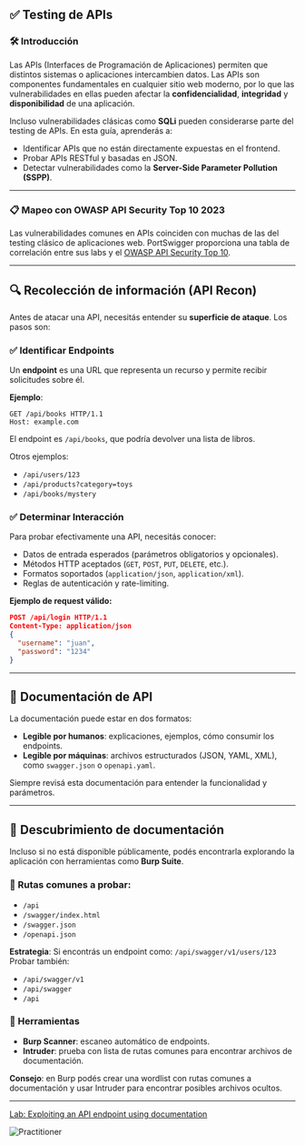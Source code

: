 ## ✅ Testing de APIs

### 🛠️ Introducción

Las APIs (Interfaces de Programación de Aplicaciones) permiten que distintos sistemas o aplicaciones intercambien datos. Las APIs son componentes fundamentales en cualquier sitio web moderno, por lo que las vulnerabilidades en ellas pueden afectar la **confidencialidad**, **integridad** y **disponibilidad** de una aplicación.

Incluso vulnerabilidades clásicas como **SQLi** pueden considerarse parte del testing de APIs. En esta guía, aprenderás a:

* Identificar APIs que no están directamente expuestas en el frontend.
* Probar APIs RESTful y basadas en JSON.
* Detectar vulnerabilidades como la **Server-Side Parameter Pollution (SSPP)**.

---

### 📋 Mapeo con OWASP API Security Top 10 2023

Las vulnerabilidades comunes en APIs coinciden con muchas de las del testing clásico de aplicaciones web. PortSwigger proporciona una tabla de correlación entre sus labs y el [OWASP API Security Top 10](https://owasp.org/www-project-api-security/).

---

## 🔍 Recolección de información (API Recon)

Antes de atacar una API, necesitás entender su **superficie de ataque**. Los pasos son:

### ✅ Identificar Endpoints

Un **endpoint** es una URL que representa un recurso y permite recibir solicitudes sobre él.

**Ejemplo**:

```http
GET /api/books HTTP/1.1
Host: example.com
```

El endpoint es `/api/books`, que podría devolver una lista de libros.

Otros ejemplos:

* `/api/users/123`
* `/api/products?category=toys`
* `/api/books/mystery`

### ✅ Determinar Interacción

Para probar efectivamente una API, necesitás conocer:

* Datos de entrada esperados (parámetros obligatorios y opcionales).
* Métodos HTTP aceptados (`GET`, `POST`, `PUT`, `DELETE`, etc.).
* Formatos soportados (`application/json`, `application/xml`).
* Reglas de autenticación y rate-limiting.

**Ejemplo de request válido:**

```json
POST /api/login HTTP/1.1
Content-Type: application/json
{
  "username": "juan",
  "password": "1234"
}
```

---

## 📖 Documentación de API

La documentación puede estar en dos formatos:

* **Legible por humanos**: explicaciones, ejemplos, cómo consumir los endpoints.
* **Legible por máquinas**: archivos estructurados (JSON, YAML, XML), como `swagger.json` o `openapi.yaml`.

Siempre revisá esta documentación para entender la funcionalidad y parámetros.

---

## 📑 Descubrimiento de documentación

Incluso si no está disponible públicamente, podés encontrarla explorando la aplicación con herramientas como **Burp Suite**.

### 📂 Rutas comunes a probar:

* `/api`
* `/swagger/index.html`
* `/swagger.json`
* `/openapi.json`

**Estrategia**:
Si encontrás un endpoint como:
`/api/swagger/v1/users/123`
Probar también:

* `/api/swagger/v1`
* `/api/swagger`
* `/api`

### 🔧 Herramientas

* **Burp Scanner**: escaneo automático de endpoints.
* **Intruder**: prueba con lista de rutas comunes para encontrar archivos de documentación.

**Consejo**: en Burp podés crear una wordlist con rutas comunes a documentación y usar Intruder para encontrar posibles archivos ocultos.

---

[Lab: Exploiting an API endpoint using documentation](1_Exploiting_an_API_endpoint_using_documentation.md)  

![Practitioner](https://img.shields.io/badge/level-Apprentice-green) 
